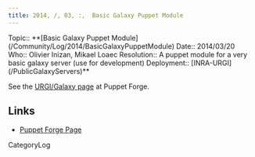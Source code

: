 ```yaml
---
title: 2014, /, 03, :,  Basic Galaxy Puppet Module
---
```



<div class='logbox'>
 Topic:: **[Basic Galaxy Puppet Module](/Community/Log/2014/BasicGalaxyPuppetModule)
 Date:: 2014/03/20
 Who:: Olivier Inizan, Mikael Loaec
 Resolution:: A puppet module for a very basic galaxy server (use for development)
 Deployment:: [INRA-URGI](/PublicGalaxyServers)**
</div>

See the [URGI/Galaxy page](https://forge.puppetlabs.com/urgi/galaxy) at Puppet Forge.

## Links

* [Puppet Forge Page](https://forge.puppetlabs.com/urgi/galaxy)

CategoryLog
